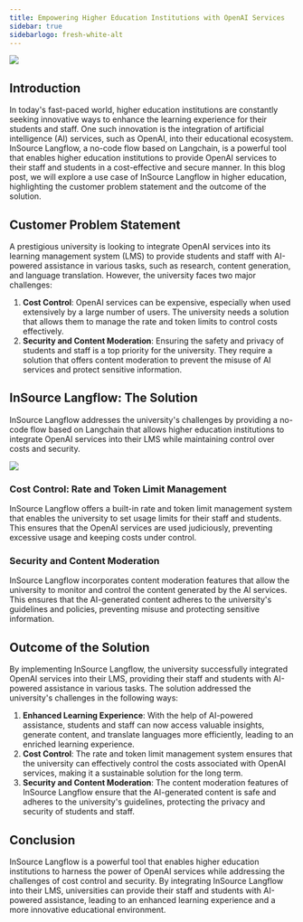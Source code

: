 ```yaml
---
title: Empowering Higher Education Institutions with OpenAI Services
sidebar: true
sidebarlogo: fresh-white-alt
---
```


![](/images/illustrations/docs/edu1.jpg)

## Introduction

In today's fast-paced world, higher education institutions are constantly seeking innovative ways to enhance the learning experience for their students and staff. One such innovation is the integration of artificial intelligence (AI) services, such as OpenAI, into their educational ecosystem. InSource Langflow, a no-code flow based on Langchain, is a powerful tool that enables higher education institutions to provide OpenAI services to their staff and students in a cost-effective and secure manner. In this blog post, we will explore a use case of InSource Langflow in higher education, highlighting the customer problem statement and the outcome of the solution.

## Customer Problem Statement

A prestigious university is looking to integrate OpenAI services into its learning management system (LMS) to provide students and staff with AI-powered assistance in various tasks, such as research, content generation, and language translation. However, the university faces two major challenges:

1. **Cost Control**: OpenAI services can be expensive, especially when used extensively by a large number of users. The university needs a solution that allows them to manage the rate and token limits to control costs effectively.
2. **Security and Content Moderation**: Ensuring the safety and privacy of students and staff is a top priority for the university. They require a solution that offers content moderation to prevent the misuse of AI services and protect sensitive information.

## InSource Langflow: The Solution

InSource Langflow addresses the university's challenges by providing a no-code flow based on Langchain that allows higher education institutions to integrate OpenAI services into their LMS while maintaining control over costs and security.

![](/images/illustrations/docs/edu2.png)

### Cost Control: Rate and Token Limit Management

InSource Langflow offers a built-in rate and token limit management system that enables the university to set usage limits for their staff and students. This ensures that the OpenAI services are used judiciously, preventing excessive usage and keeping costs under control.

### Security and Content Moderation

InSource Langflow incorporates content moderation features that allow the university to monitor and control the content generated by the AI services. This ensures that the AI-generated content adheres to the university's guidelines and policies, preventing misuse and protecting sensitive information.

## Outcome of the Solution

By implementing InSource Langflow, the university successfully integrated OpenAI services into their LMS, providing their staff and students with AI-powered assistance in various tasks. The solution addressed the university's challenges in the following ways:

1. **Enhanced Learning Experience**: With the help of AI-powered assistance, students and staff can now access valuable insights, generate content, and translate languages more efficiently, leading to an enriched learning experience.
2. **Cost Control**: The rate and token limit management system ensures that the university can effectively control the costs associated with OpenAI services, making it a sustainable solution for the long term.
3. **Security and Content Moderation**: The content moderation features of InSource Langflow ensure that the AI-generated content is safe and adheres to the university's guidelines, protecting the privacy and security of students and staff.

## Conclusion

InSource Langflow is a powerful tool that enables higher education institutions to harness the power of OpenAI services while addressing the challenges of cost control and security. By integrating InSource Langflow into their LMS, universities can provide their staff and students with AI-powered assistance, leading to an enhanced learning experience and a more innovative educational environment.